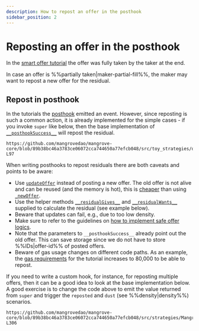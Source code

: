 ```yaml
---
description: How to repost an offer in the posthook
sidebar_position: 2
---
```


# Reposting an offer in the posthook

In the [smart offer tutorial](../getting-started/smart-offer.md) the offer was fully taken by the taker at the end.

In case an offer is %%partially taken|maker-partial-fill%%, the maker may want to repost a new offer for the residual.

## Repost in posthook

In the tutorials the [posthook](../getting-started/smart-offer.md#emit-in-posthook) emitted an event. However, since reposting is such a common action, it is already implemented for the simple cases - if you invoke `super` like below, then the base implementation of [`__posthookSuccess__`](../technical-references/code/strategies/MangroveOffer.md#posthooksuccess) will repost the residual.

```solidity reference title="OfferMakerTutorial.sol"
https://github.com/mangrovedao/mangrove-core/blob/89b38bc46a3783ce06072cca744650a77efcb048/src/toy_strategies/offer_maker/tutorial/OfferMakerTutorialResidual.sol#L85-L97
```

When writing posthooks to repost residuals there are both caveats and points to be aware:

* Use [`updateOffer`](../technical-references/code/strategies/interfaces/IOfferLogic.md#updateoffer) instead of posting a new offer. The old offer is not alive and can be reused (and the memory is hot), this is [cheaper](./howtoGasreq.md) than using [`_newOffer`](../technical-references/code/strategies/offer_maker/abstract/Direct.md#_newoffer).
* Use the helper  methods [`__residualGives__`](../technical-references/code/strategies/MangroveOffer.md#residualgives) and [`__residualWants__`](../technical-references/code/strategies/MangroveOffer.md#residualwants) supplied to calculate the residual (see example below).
* Beware that updates can fail, e.g., due to too low density.
* Make sure to refer to the guidelines on [how to implement safe offer logics](./HowToImplement.md).
* Note that the parameters to `__posthookSuccess__` already point out the old offer. This can save storage since we do not have to store %%IDs|offer-id%% of posted offers.
* Beware of gas usage changes on different code paths. As an example, the [gas requirements](./howtoGasreq.md) for the tutorial increases to 80,000 to be able to repost.

If you need to write a custom hook, for instance, for reposting multiple offers, then it can be a good idea to look at the base implementation below. A good exercise is to change the code above to emit the value returned from `super` and trigger the `reposted` and `dust` (see %%density|density%%) scenarios.

<!-- 

cast send --rpc-url $LOCAL_URL "$MANGROVE" "snipes(address, address, uint[4][], bool)" "$WETH" "$DAI" "[[$OFFER_ID,999999999999999999,1700000000000000000000,100000000000000000]]" 1 --private-key "$PRIVATE_KEY"

cast send --rpc-url $LOCAL_URL "$MANGROVE" "snipes(address, address, uint[4][], bool)" "$WETH" "$DAI" "[[$OFFER_ID,500000000000000000,1700000000000000000000,100000000000000000]]" 1 --private-key "$PRIVATE_KEY"

-->

```solidity reference title="MangroveOffer.sol"
https://github.com/mangrovedao/mangrove-core/blob/89b38bc46a3783ce06072cca744650a77efcb048/src/strategies/MangroveOffer.sol#L269-L306
```
